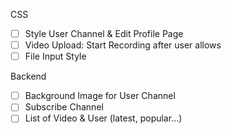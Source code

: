 CSS

- [ ] Style User Channel & Edit Profile Page
- [ ] Video Upload: Start Recording after user allows
- [ ] File Input Style

Backend

- [ ] Background Image for User Channel
- [ ] Subscribe Channel
- [ ] List of Video & User (latest, popular...)
